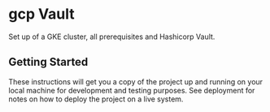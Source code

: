 # gcp Vault

Set up of a GKE cluster, all prerequisites and Hashicorp Vault.

## Getting Started

These instructions will get you a copy of the project up and running on your local machine for development and testing purposes. See deployment for notes on how to deploy the project on a live system.

